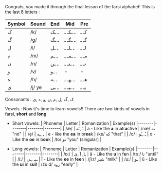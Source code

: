## 

Congrats, you made it through the final lesson of the farsi alphabet!
This is the last 8 letters :

| Symbol | Sound | End | Mid | Pre |
|--------|--------|--------|--------|--------|
|    ک    |    /k/    | ـ ـک | ـ ـکـ ـ | کـ ـ |
|    گ    |    /g/    | ـ ـگ | 	ـ ـگـ ـ | 	گـ ـ |
|    ل    |    /l/    | ـ ـل | 	ـ ـلـ ـ | 	لـ ـ |
|    م    |    /m/    | ـ ـم | 	ـ ـمـ ـ | 	مـ ـ |
|    ن    |    /n/    | ـ ـن | 	ـ ـنـ ـ | 	نـ ـ |
|    و    |    /v/    | ـ ـو | - | - |
|    ه    |    /h/    | ـ ـه | ـ ـهـ ـ | هـ ـ |
|    ی    |    /j/ ye    | ـ ـی | ـ ـیـ ـ | یـ ـ |

Consonants :
ک ,گ ,ل ,م ,ن ,و ,ه ,ی

Vowels :
Now it's time to learn vowels!!
There are two kinds of vowels in farsi, **short** and **long**


- Short vowels: 
| Phoneme | Letter | Romanization | Example(s)
|--------|--------|--------|--------|
|  /æ/   |    ـَ ,ـَه    |  a - Like the **a** in **a**tr**a**ctive  |  /næ/   نه   "no"  |
|  /e̞/   |    ـِ ,ـِه    |  e - like the **ea** in br**ea**k  |  /ke/   که   "that"  |
|  /o/   |    ـُ ,ـُو    |  o - Like the **oo** in b**oo**k  |  /to/   تو   "you" (singular)  |


- Long vowels: 
| Phoneme | Letter | Romanization | Example(s)
|--------|--------|--------|--------|
|  /ɒː/   |    ـا, آ ,ىٰ    |  ā - Like the **u** in f**u**n  |  /tɒː/   تا  "until"  |
|  /iː/   |    ـیـ ,ـی    |  ī - Like the **ee** in f**ee**n  |  /ʃiːr/   شیر   "milk"  |
|  /uː/   |    ـو    |  ū - Like the **ui** in s**ui**t  |  /zuːd/   زود   "early"  |